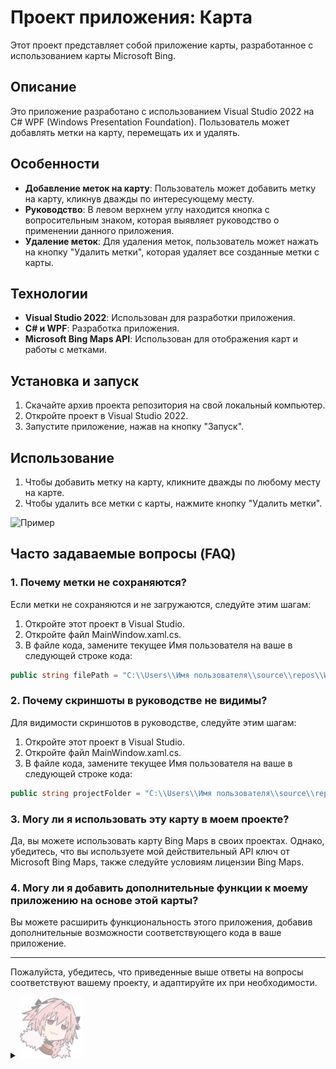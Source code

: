 # Проект приложения: Карта

Этот проект представляет собой приложение карты, разработанное с использованием карты Microsoft Bing.

## Описание

Это приложение разработано с использованием Visual Studio 2022 на C# WPF (Windows Presentation Foundation). Пользователь может добавлять метки на карту, перемещать их и удалять.

## Особенности

- **Добавление меток на карту**: Пользователь может добавить метку на карту, кликнув дважды по интересующему месту.
- **Руководство**: В левом верхнем углу находится кнопка с вопросительным знаком, которая выявляет руководство о применении данного приложения.
- **Удаление меток**: Для удаления меток, пользователь может нажать на кнопку "Удалить метки", которая удаляет все созданные метки с карты.

## Технологии

- **Visual Studio 2022**: Использован для разработки приложения.
- **C# и WPF**: Разработка приложения.
- **Microsoft Bing Maps API**: Использован для отображения карт и работы с метками.

## Установка и запуск

1. Скачайте архив проекта репозитория на свой локальный компьютер.
2. Откройте проект в Visual Studio 2022.
3. Запустите приложение, нажав на кнопку "Запуск".

## Использование

1. Чтобы добавить метку на карту, кликните дважды по любому месту на карте.
2. Чтобы удалить все метки с карты, нажмите кнопку "Удалить метки".

![Пример](example.gif)

## Часто задаваемые вопросы (FAQ)

### 1. Почему метки не сохраняются?

Если метки не сохраняются и не загружаются, следуйте этим шагам:

1. Откройте этот проект в Visual Studio.
2. Откройте файл MainWindow.xaml.cs.
3. В файле кода, замените текущее Имя пользователя на ваше в следующей строке кода:

```csharp
public string filePath = "C:\\Users\\Имя пользователя\\source\\repos\\WpfAppMapp\\WpfAppMapp\\pushpins.txt";
```

### 2. Почему скриншоты в руководстве не видимы?

Для видимости скриншотов в руководстве, следуйте этим шагам:

1. Откройте этот проект в Visual Studio.
2. Откройте файл MainWindow.xaml.cs.
3. В файле кода, замените текущее Имя пользователя на ваше в следующей строке кода:

```csharp
public string projectFolder = "C:\\Users\\Имя пользователя\\source\\repos\\WpfAppMapp\\WpfAppMapp\\";
```

### 3. Могу ли я использовать эту карту в моем проекте?

Да, вы можете использовать карту Bing Maps в своих проектах. Однако, убедитесь, что вы используете мой действительный API ключ от Microsoft Bing Maps, также следуйте условиям лицензии Bing Maps.

### 4. Могу ли я добавить дополнительные функции к моему приложению на основе этой карты?

Вы можете расширить функциональность этого приложения, добавив дополнительные возможности соответствующего кода в ваше приложение.

---

Пожалуйста, убедитесь, что приведенные выше ответы на вопросы соответствуют вашему проекту, и адаптируйте их при необходимости.
<details>
  <summary>
    <img src="obj/example2.png" />
  </summary>
  <img src="https://c.tenor.com/gicNQeBbKK4AAAAC/tenor.gif" alt="czechpoint" />
</details>
